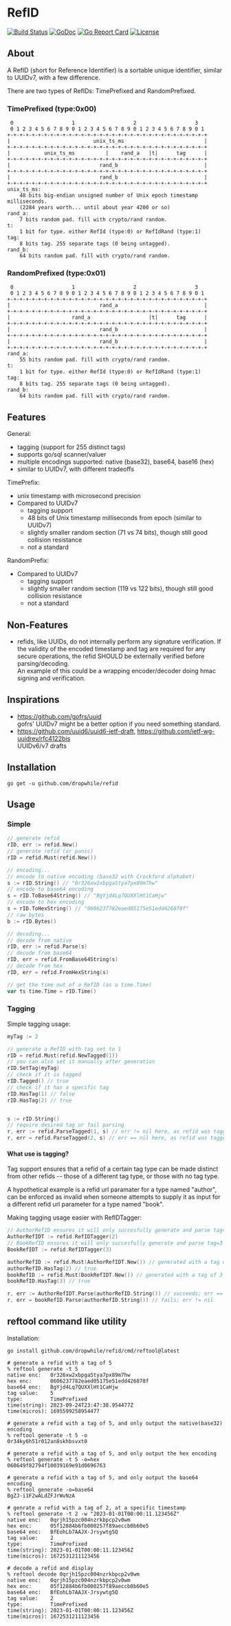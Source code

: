 RefID
=====

[![Build Status](https://github.com/dropwhile/refid/workflows/unit-tests/badge.svg)][1]
[![GoDoc](https://godoc.org/github.com/dropwhile/refid?status.png)][2]
[![Go Report Card](https://goreportcard.com/badge/dropwhile/refid)](https://goreportcard.com/report/dropwhile/refid)
[![License](https://img.shields.io/github/license/dropwhile/refid.svg)](https://github.com/dropwhile/refid/blob/master/LICENSE.md)

## About

A RefID (short for Reference Identifier) is a sortable unique identifier,
similar to UUIDv7, with a few difference.

There are two types of RefIDs: TimePrefixed and RandomPrefixed.

### TimePrefixed (type:0x00)

```
 0                   1                   2                   3
 0 1 2 3 4 5 6 7 8 9 0 1 2 3 4 5 6 7 8 9 0 1 2 3 4 5 6 7 8 9 0 1
+-+-+-+-+-+-+-+-+-+-+-+-+-+-+-+-+-+-+-+-+-+-+-+-+-+-+-+-+-+-+-+-+
|                           unix_ts_ms                          |
+-+-+-+-+-+-+-+-+-+-+-+-+-+-+-+-+-+-+-+-+-+-+-+-+-+-+-+-+-+-+-+-+
|           unix_ts_ms          |    rand_a   |t|      tag      |
+-+-+-+-+-+-+-+-+-+-+-+-+-+-+-+-+-+-+-+-+-+-+-+-+-+-+-+-+-+-+-+-+
|                             rand_b                            |
+-+-+-+-+-+-+-+-+-+-+-+-+-+-+-+-+-+-+-+-+-+-+-+-+-+-+-+-+-+-+-+-+
|                             rand_b                            |
+-+-+-+-+-+-+-+-+-+-+-+-+-+-+-+-+-+-+-+-+-+-+-+-+-+-+-+-+-+-+-+-+
unix_ts_ms:
    48 bits big-endian unsigned number of Unix epoch timestamp milliseconds.
    (2284 years worth... until about year 4200 or so)
rand_a:
    7 bits random pad. fill with crypto/rand random.
t:
    1 bit for type. either RefId (type:0) or RefIdRand (type:1)
tag:
    8 bits tag. 255 separate tags (0 being untagged).
rand_b:
    64 bits random pad. fill with crypto/rand random.
```

### RandomPrefixed (type:0x01)

```
 0                   1                   2                   3
 0 1 2 3 4 5 6 7 8 9 0 1 2 3 4 5 6 7 8 9 0 1 2 3 4 5 6 7 8 9 0 1
+-+-+-+-+-+-+-+-+-+-+-+-+-+-+-+-+-+-+-+-+-+-+-+-+-+-+-+-+-+-+-+-+
|                             rand_a                            |
+-+-+-+-+-+-+-+-+-+-+-+-+-+-+-+-+-+-+-+-+-+-+-+-+-+-+-+-+-+-+-+-+
|                    rand_a                   |t|      tag      |
+-+-+-+-+-+-+-+-+-+-+-+-+-+-+-+-+-+-+-+-+-+-+-+-+-+-+-+-+-+-+-+-+
|                             rand_b                            |
+-+-+-+-+-+-+-+-+-+-+-+-+-+-+-+-+-+-+-+-+-+-+-+-+-+-+-+-+-+-+-+-+
|                             rand_b                            |
+-+-+-+-+-+-+-+-+-+-+-+-+-+-+-+-+-+-+-+-+-+-+-+-+-+-+-+-+-+-+-+-+
rand_a:
    55 bits random pad. fill with crypto/rand random.
t:
    1 bit for type. either RefId (type:0) or RefIdRand (type:1)
tag:
    8 bits tag. 255 separate tags (0 being untagged).
rand_b:
    64 bits random pad. fill with crypto/rand random.
```

## Features

General:
*   tagging (support for 255 distinct tags)
*   supports go/sql scanner/valuer
*   multiple encodings supported: native (base32), base64, base16 (hex)
*   similar to UUIDv7, with different tradeoffs

TimePrefix:
*   unix timestamp with microsecond precision
*   Compared to UUIDv7
    *   tagging support
    *   48 bits of Unix timestamp milliseconds from epoch (similar to UUIDv7)
    *   slightly smaller random section (71 vs 74 bits), though still good
        collision resistance
    *   not a standard

RandomPrefix:
*   Compared to UUIDv7
    *   tagging support
    *   slightly smaller random section (119 vs 122 bits), though still good
        collision resistance
    *   not a standard

## Non-Features

*   refids, like UUIDs, do not internally perform any signature verification.
    If the validity of the encoded timestamp and tag are required for any
    secure operations, the refid SHOULD be externally verified before
    parsing/decoding.  
    An example of this could be a wrapping encoder/decoder doing hmac signing and verification.

## Inspirations

*   https://github.com/gofrs/uuid  
    gofrs' UUIDv7 might be a better option if you need something standard.
*   https://github.com/uuid6/uuid6-ietf-draft,
    https://github.com/ietf-wg-uuidrev/rfc4122bis  
    UUIDv6/v7 drafts

## Installation
```
go get -u github.com/dropwhile/refid
```

## Usage

### Simple
```go
// generate refid
rID, err := refid.New()
// generate refid (or panic)
rID = refid.Must(refid.New())

// encoding...
// encode to native encoding (base32 with Crockford alphabet)
s := rID.String() // "0r326xw2xbpga5tya7px89m7hw"
// encode to base64 encoding
s = rID.ToBase64String() // "BgYjd4Lq7QUXXlHt1CaHjw"
// encode to hex encoding
s = rID.ToHexString() // "0606237782eaed05175e51edd426878f"
// raw bytes
b := rID.Bytes()

// decoding...
// decode from native
rID, err := refid.Parse(s)
// decode from base64
rID, err = refid.FromBase64String(s)
// decode from hex
rID, err = refid.FromHexString(s)

// get the time out of a RefID (as a time.Time)
var ts time.Time = rID.Time()
```

### Tagging

Simple tagging usage:
```go
myTag := 2

// generate a RefID with tag set to 1
rID = refid.Must(refid.NewTagged(1))
// you can also set it manually after generation
rID.SetTag(myTag)
// check if it is tagged
rID.Tagged() // true
// check if it has a specific tag
rID.HasTag(1) // false
rID.HasTag(2) // true


s := rID.String()
// require desired tag or fail parsing
r, err := refid.ParseTagged(1, s) // err != nil here, as refid was tagged 2
r, err = refid.ParseTagged(2, s) // err == nil here, as refid was tagged 2
```

#### What use is tagging?

Tag support ensures that a refid of a certain tag type can be made distinct from other refids -- those of a different tag type, or those with no tag type.  

A hypothetical example is a refid url paramater for a type named "author", can be
enforced as invalid when someone attempts to supply it as input for a different
refid url parameter for a type named "book".

Making tagging usage easier with RefIDTagger:
```go
// AuthorRefID ensures it will only succesfully generate and parse tag=2 refids
AuthorRefIDT := refid.RefIDTagger(2)
// BookRefID ensures it will only succesfully generate and parse tag=3 refids
BookRefIDT := refid.RefIDTagger(3)

authorRefID := refid.Must(AuthorRefIDT.New()) // generated with a tag of 2
authorRefID.HasTag(2) // true
bookRefID := refid.Must(BookRefIDT.New()) // generated with a tag of 3
bookRefID.HasTag(3) // true

r, err := AuthorRefIDT.Parse(authorRefID.String()) // succeeds; err == nil
r, err = bookRefID.Parse(authorRefID.String()) // fails; err != nil
```

## reftool command like utility

Installation:
```
go install github.com/dropwhile/refid/cmd/reftool@latest
```

```
# generate a refid with a tag of 5
% reftool generate -t 5
native enc:   0r326xw2xbpga5tya7px89m7hw
hex enc:      0606237782eaed05175e51edd426878f
base64 enc:   BgYjd4Lq7QUXXlHt1CaHjw
tag value:    5
type:         TimePrefixed
time(string): 2023-09-24T23:47:38.954477Z
time(micros): 1695599258954477

# generate a refid with a tag of 5, and only output the native(base32) encoding
% reftool generate -t 5 -o
0r34ky6h51r012an8skhbsvxt0

# generate a refid with a tag of 5, and only output the hex encoding
% reftool generate -t 5 -o=hex
060649f82794f10039169e91d0696763

# generate a refid with a tag of 5, and only output the base64 encoding
% reftool generate -o=base64
BgZJ-i1F2wALdZFJrWvNzA

# genrate a refid with a tag of 2, at a specific timestamp
% reftool generate -t 2 -w "2023-01-01T00:00:11.123456Z"
native enc:   0qrjh15pzc004nzrkbpcp2v0wm
hex enc:      05f12884b6fb000257f89aeccb0b60e5
base64 enc:   BfEohLb7AAJX-Jrsywtg5Q
tag value:    2
type:         TimePrefixed
time(string): 2023-01-01T00:00:11.123456Z
time(micros): 1672531211123456

# decode a refid and display
% reftool decode 0qrjh15pzc004nzrkbpcp2v0wm
native enc:   0qrjh15pzc004nzrkbpcp2v0wm
hex enc:      05f12884b6fb000257f89aeccb0b60e5
base64 enc:   BfEohLb7AAJX-Jrsywtg5Q
tag value:    2
type:         TimePrefixed
time(string): 2023-01-01T00:00:11.123456Z
time(micros): 1672531211123456
```

[1]: https://github.com/dropwhile/refid/actions
[2]: https://godoc.org/github.com/dropwhile/refid
[3]: https://choosealicense.com/licenses/mit/
